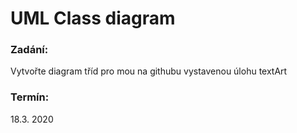 # UML Class diagram
### Zadání:
Vytvořte diagram tříd pro mou na githubu vystavenou úlohu textArt
### Termín:
18.3. 2020
